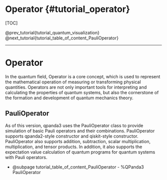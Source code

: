 Operator  {#tutorial_operator}
=============================================================================

[TOC]

@prev_tutorial{tutorial_quantum_visualization}
@next_tutorial{tutorial_table_of_content_PauliOperator}

-------------------------------------------------------------------------------------------------------------------------------

# Operator

In the quantum field, Operator is a core concept, which is used to represent the mathematical operation of measuring or transforming physical quantities. Operators are not only important tools for interpreting and calculating the properties of quantum systems, but also the cornerstone of the formation and development of quantum mechanics theory.

## PauliOperator

As of this version, qpanda3 uses the PauliOperator class to provide simulation of basic Pauli operators and their combinations. PauliOperator supports qpanda2-style constructor and qiskit-style constructor. PauliOperator also supports addition, subtraction, scalar multiplication, multiplication, and tensor products. In addition, it also supports the expectation value calculation of quantum programs for quantum systems with Pauli operators.


- @subpage tutorial_table_of_content_PauliOperator - %QPanda3 PauliOperator
